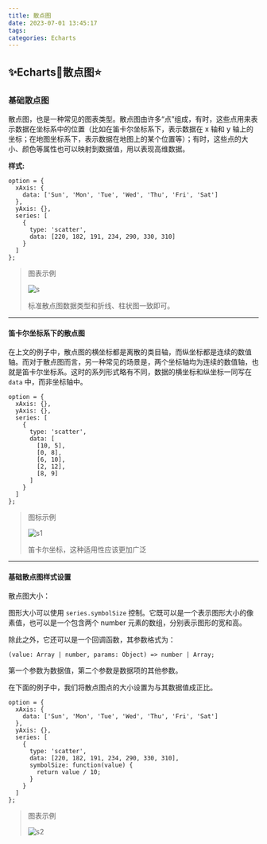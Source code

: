 ```yaml
---
title: 散点图
date: 2023-07-01 13:45:17
tags:
categories: Echarts
---
```

## ✨Echarts🌟散点图⭐

### 基础散点图

散点图，也是一种常见的图表类型。散点图由许多“点”组成，有时，这些点用来表示数据在坐标系中的位置（比如在笛卡尔坐标系下，表示数据在 x 轴和 y 轴上的坐标；在地图坐标系下，表示数据在地图上的某个位置等）；有时，这些点的大小、颜色等属性也可以映射到数据值，用以表现高维数据。

**样式:**

```
option = {
  xAxis: {
    data: ['Sun', 'Mon', 'Tue', 'Wed', 'Thu', 'Fri', 'Sat']
  },
  yAxis: {},
  series: [
    {
      type: 'scatter',
      data: [220, 182, 191, 234, 290, 330, 310]
    }
  ]
};
```

> 图表示例
>
> ![s](scatter·.png)
>
> 标准散点图数据类型和折线、柱状图一致即可。

---

#### 笛卡尔坐标系下的散点图

在上文的例子中，散点图的横坐标都是离散的类目轴，而纵坐标都是连续的数值轴。而对于散点图而言，另一种常见的场景是，两个坐标轴均为连续的数值轴，也就是笛卡尔坐标系。这时的系列形式略有不同，数据的横坐标和纵坐标一同写在 `data` 中，而非坐标轴中。

```
option = {
  xAxis: {},
  yAxis: {},
  series: [
    {
      type: 'scatter',
      data: [
        [10, 5],
        [0, 8],
        [6, 10],
        [2, 12],
        [8, 9]
      ]
    }
  ]
};
```

> 图标示例
>
> ![s1](scatter1.png)
>
> 笛卡尔坐标，这种适用性应该更加广泛

---

#### 基础散点图样式设置

散点图大小：

图形大小可以使用 `series.symbolSize` 控制。它既可以是一个表示图形大小的像素值，也可以是一个包含两个 number 元素的数组，分别表示图形的宽和高。

除此之外，它还可以是一个回调函数，其参数格式为：

```
(value: Array | number, params: Object) => number | Array;
```

第一个参数为数据值，第二个参数是数据项的其他参数。

在下面的例子中，我们将散点图点的大小设置为与其数据值成正比。

```
option = {
  xAxis: {
    data: ['Sun', 'Mon', 'Tue', 'Wed', 'Thu', 'Fri', 'Sat']
  },
  yAxis: {},
  series: [
    {
      type: 'scatter',
      data: [220, 182, 191, 234, 290, 330, 310],
      symbolSize: function(value) {
        return value / 10;
      }
    }
  ]
};
```

> 图表示例
>
> ![s2](scatter2.png)
